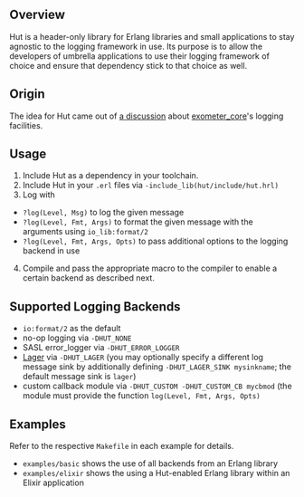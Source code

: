 Overview
--------

Hut is a header-only library for Erlang libraries and small applications to
stay agnostic to the logging framework in use. Its purpose is to allow the
developers of umbrella applications to use their logging framework of choice
and ensure that dependency stick to that choice as well.

Origin
------

The idea for Hut came out of [a
discussion](https://github.com/Feuerlabs/exometer_core/issues/57) about
[exometer_core](https://github.com/Feuerlabs/exometer_core)'s logging
facilities.

Usage
-----

1. Include Hut as a dependency in your toolchain.
2. Include Hut in your `.erl` files via `-include_lib(hut/include/hut.hrl)`
3. Log with
  - `?log(Level, Msg)` to log the given message
  - `?log(Level, Fmt, Args)` to format the given message with the arguments using `io_lib:format/2`
  - `?log(Level, Fmt, Args, Opts)` to pass additional options to the logging backend in use
4. Compile and pass the appropriate macro to the compiler to enable a certain backend as described next.

Supported Logging Backends
--------------------------

- `io:format/2` as the default
- no-op logging via `-DHUT_NONE`
- SASL error_logger via `-DHUT_ERROR_LOGGER`
- [Lager](https://github.com/basho/lager) via `-DHUT_LAGER` (you may optionally specify a different log message sink by additionally defining `-DHUT_LAGER_SINK mysinkname`; the default message sink is `lager`)
- custom callback module via `-DHUT_CUSTOM -DHUT_CUSTOM_CB mycbmod` (the module must provide the function `log(Level, Fmt, Args, Opts)`

Examples
--------

Refer to the respective `Makefile` in each example for details.

- `examples/basic` shows the use of all backends from an Erlang library
- `examples/elixir` shows the using a Hut-enabled Erlang library within an Elixir application
